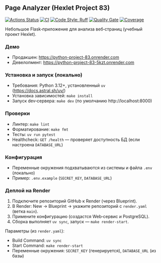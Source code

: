 ## Page Analyzer (Hexlet Project 83)

[![Actions Status](https://github.com/vlrkors/python-project-83/actions/workflows/hexlet-check.yml/badge.svg)](https://github.com/vlrkors/python-project-83/actions/workflows/hexlet-check.yml)
[![CI](https://github.com/vlrkors/python-project-83/actions/workflows/ci.yml/badge.svg)](https://github.com/vlrkors/python-project-83/actions/workflows/ci.yml)
[![Code Style: Ruff](https://img.shields.io/badge/code%20style-ruff-46a2f1.svg)](https://docs.astral.sh/ruff/)
[![Quality Gate](https://sonarcloud.io/api/project_badges/quality_gate?project=vlrkors_python-project-83)](https://sonarcloud.io/summary/new_code?id=vlrkors_python-project-83)
[![Coverage](https://sonarcloud.io/api/project_badges/measure?project=vlrkors_python-project-83&metric=coverage)](https://sonarcloud.io/summary/new_code?id=vlrkors_python-project-83)

Небольшое Flask‑приложение для анализа веб‑страниц (учебный проект Hexlet).

### Демо
- Продакшен: https://python-project-83.onrender.com
- Девелопмент: https://python-project-83-5kzt.onrender.com

### Установка и запуск (локально)
- Требования: Python 3.12+, установленный `uv` (https://docs.astral.sh/uv/)
- Установка зависимостей: `make install`
- Запуск dev‑сервера: `make dev` (по умолчанию http://localhost:8000)

### Проверки
- Линтер: `make lint`
- Форматирование: `make fmt`
- Тесты: `uv run pytest`
- Healthcheck: `GET /health` — проверяет доступность БД (если настроена `DATABASE_URL`)

### Конфигурация
- Переменные окружения подхватываются из системы и файла `.env` (локально)
- Пример: `.env.example` (`SECRET_KEY`, `DATABASE_URL`)

### Деплой на Render
1. Подключите репозиторий GitHub к Render (через Blueprint).
2. В Render: New → Blueprint → укажите репозиторий с `render.yaml` (ветка `main`).
3. Примените конфигурацию (создастся Web‑сервис и PostgreSQL).
4. Сборка выполняет `uv sync`, запуск — `make render-start`.

Параметры (из `render.yaml`):
- Build Command: `uv sync`
- Start Command: `make render-start`
- Переменные окружения: `SECRET_KEY` (генерируется), `DATABASE_URL` (из базы)

